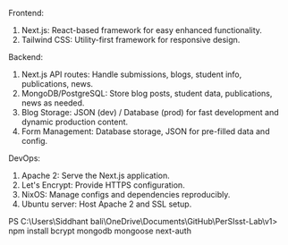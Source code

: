 Frontend:
1. Next.js: React-based framework for easy enhanced functionality.
2. Tailwind CSS: Utility-first framework for responsive design.

Backend:
1. Next.js API routes: Handle submissions, blogs, student info, publications, news.
2. MongoDB/PostgreSQL: Store blog posts, student data, publications, news as needed.
3. Blog Storage: JSON (dev) / Database (prod) for fast development and dynamic production content.
4. Form Management: Database storage, JSON for pre-filled data and config.

DevOps:
1. Apache 2: Serve the Next.js application.
2. Let's Encrypt: Provide HTTPS configuration.
3. NixOS: Manage configs and dependencies reproducibly.
4. Ubuntu server: Host Apache 2 and SSL setup.



PS C:\Users\Siddhant bali\OneDrive\Documents\GitHub\PerSIsst-Lab\v1> npm install bcrypt mongodb mongoose next-auth
